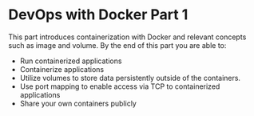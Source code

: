 # DevOps with Docker Part 1

This part introduces containerization with Docker and relevant concepts such as image and volume. By the end of this part you are able to:

* Run containerized applications
* Containerize applications
* Utilize volumes to store data persistently outside of the containers.
* Use port mapping to enable access via TCP to containerized applications
* Share your own containers publicly
